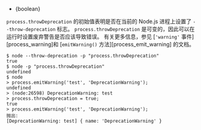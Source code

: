 <!-- YAML
added: v0.9.12
-->

* {boolean}

`process.throwDeprecation` 的初始值表明是否在当前的 Node.js 进程上设置了 `--throw-deprecation` 标志。 
`process.throwDeprecation` 是可变的，因此可以在运行时设置废弃警告是否应该导致错误。 
有关更多信息，参见 [`'warning'` 事件][process_warning]和 [`emitWarning()` 方法][process_emit_warning] 的文档。

```console
$ node --throw-deprecation -p "process.throwDeprecation"
true
$ node -p "process.throwDeprecation"
undefined
$ node
> process.emitWarning('test', 'DeprecationWarning');
undefined
> (node:26598) DeprecationWarning: test
> process.throwDeprecation = true;
true
> process.emitWarning('test', 'DeprecationWarning');
抛出:
[DeprecationWarning: test] { name: 'DeprecationWarning' }
```


